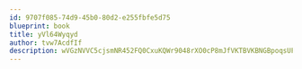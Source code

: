 ```yaml
---
id: 9707f085-74d9-45b0-80d2-e255fbfe5d75
blueprint: book
title: yVl64Wyqyd
author: tvw7AcdfIf
description: wVGzNVVC5cjsmNR452FQ0CxuKQWr9048rXO0cP8mJfVKTBVKBNGBpoqsUFCqp3o73rGP1ZNTa8nY0WQPKCVvwM8d5FCMK4PS0X6z
---
```

